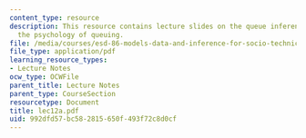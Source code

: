 ```yaml
---
content_type: resource
description: This resource contains lecture slides on the queue inference engine and
  the psychology of queuing.
file: /media/courses/esd-86-models-data-and-inference-for-socio-technical-systems-spring-2007/992dfd57bc582815650f493f72c8d0cf_lec12a.pdf
file_type: application/pdf
learning_resource_types:
- Lecture Notes
ocw_type: OCWFile
parent_title: Lecture Notes
parent_type: CourseSection
resourcetype: Document
title: lec12a.pdf
uid: 992dfd57-bc58-2815-650f-493f72c8d0cf
---
```

